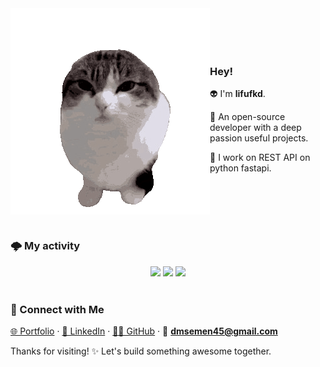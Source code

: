 <img align="left" src="https://github.com/lifufkd/lifufkd/blob/main/assets/bouncing-cat.gif">


<br>
<br>
<br>
<br>

### Hey!

👽 I'm **lifufkd**.

🚀 An open-source developer with a deep passion useful projects.

🎉 I work on REST API on python fastapi.

<br>
<br>
<br>
<br>

### 🌩️ My activity

<p align="center">
  <img height="50%" width="auto" src ="https://github-readme-stats.vercel.app/api?username=lifufkd&show_icons=true&count_private=true&theme=darcula&hide_border=true&hide=issues,contribs&bg_color=00000000">
  <img height="50%" width="auto" src ="https://github-readme-stats.vercel.app/api/top-langs/?username=lifufkd&layout=compact&hide_border=true&theme=darcula&bg_color=00000000&langs_count=6&hide=jupyter%20notebook,tex,css,php&exclude_repo=Pacman-AI">
  <img src ="https://github-readme-streak-stats.herokuapp.com?user=lifufkd&theme=darcula&hide_border=true&background=FFFFFF00">
  <br>
  <br>
</p>

### 🤝 Connect with Me  
[🌐 Portfolio](https://000) · [💼 LinkedIn](https://www.linkedin.com/in/semyon-dmitriev) · [🧑‍💻 GitHub](https://github.com/lifufkd) · 📧 **dmsemen45@gmail.com**

Thanks for visiting! ✨ Let's build something awesome together.
